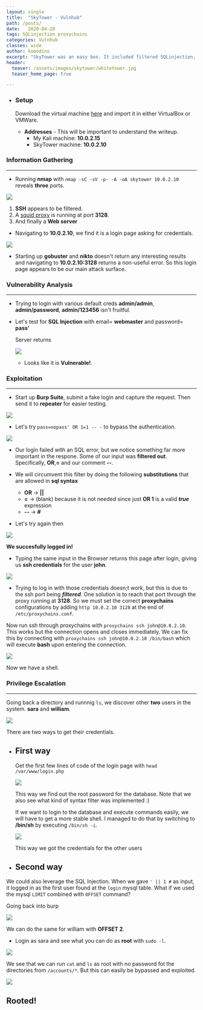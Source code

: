 ```yaml
---
layout: single
title:  "SkyTower - Vulnhub"
path: /posts/
date:   2020-04-20 
tags: SQLinjection proxychains 
categories: Vulnhub
classes: wide
author: komodino
excerpt: "SkyTower was an easy box. It included filtered SQLinjection, proxy pivoting and a simple priv esc."
header:
  teaser: /assets/images/skytower/whitetower.jpg
  teaser_home_page: true

---
```




* ### Setup

  Download the virtual machine <a href="https://www.vulnhub.com/entry/skytower-1,96/">here</a> and import it in either VirtualBox or VMWare.
  * **Addresses** - This will be important to understand the writeup.
    * My Kali machine: **10.0.2.15**
    * SkyTower machine: **10.0.2.10**
  

  
### Information Gathering
---

* Running **nmap** with `nmap -sC -sV -p- -A -oA skytower 10.0.2.10` reveals **three** ports.

![](/assets/images/skytower/1.png)

1. **SSH** appears to be filtered.
2. A <a href="https://en.wikipedia.org/wiki/Squid_(software)">squid proxy</a> is running at port **3128**.
3. And finally a **Web server** 

* Navigating to **10.0.2.10**, we find it is a login page asking for credentials.

![](/assets/images/skytower/2.png)


* Starting up **gobuster** and **nikto** doesn't return any interesting results and navigating to **10.0.2.10:3128** returns a non-useful error. So this login page appears to be our main attack surface.

### Vulnerability Analysis
---
* Trying to login with various default creds **admin/admin**, **admin/password**, **admin/123456** isn't fruitful.

* Let's test for **SQL Injection** with email= **webmaster** and password= **pass'**

  Server returns
  
  ![](/assets/images/skytower/3.png)

  
  * Looks like it is **Vulnerable!**.
  
### Exploitation
---

* Start up **Burp Suite**, submit a fake login and capture the request. Then send it to **repeater** for easier testing.

![](/assets/images/skytower/4.png)


* Let's try `pass=nopass' OR 1=1 -- -` to bypass the authentication.

![](/assets/images/skytower/5.png)


* Our login failed with an SQL error, but we notice something far more important in the respone. Some of our input was **filtered out**.
Specifically, **OR**,**=** and our comment **--**.

* We will circumvent this filter by doing the following **substitutions** that are allowed in **sql syntax**  
  * **OR**  &rarr; **||**
  * **=**   &rarr; (blank) because it is not needed since just **OR 1** is a valid **_true_** expression
  * **--**  &rarr; **#**
  
* Let's try again then

![](/assets/images/skytower/6.png)


**We succesfully logged in!**

* Typing the same input in the Browser returns this page after login, giving us **ssh credentials** for the user **john**.

![](/assets/images/skytower/7.png)

* Trying to log in with those credentials doesn;t work, but this is due to the ssh port being **_filtered_**.
One solution is to reach that port through the proxy running at **3128**. So we must set the correct **proxychains** configurations by adding `http 10.0.2.10 3128` at the end of `/etc/proxychains.conf`.

Now run ssh through proxychains with `proxychains ssh john@10.0.2.10`. This works but the connection opens and closes immediately. We can fix this by connecting with  `proxychains ssh john@10.0.2.10 /bin/bash` which will execute **bash** upon entering the connection.

![](/assets/images/skytower/8.png)


Now we have a shell.

### Privilege Escalation
---

Going back a directory and runnnig `ls`, we discover other **two** users in the system. **sara** and **william**.

![](/assets/images/skytower/9.png)

  
There are two ways to get their credentials.

* ## First way

  Get the first few lines of code of the login page with `head /var/www/login.php`
  
  ![](/assets/images/skytower/10.png)

  
  This way we find out the root password for the database. Note that we also see what kind of syntax filter was implemented :)
  
  If we want to login to the database and execute commands easily, we will have to get a more stable shell. I managed to do that by switching to **/bin/sh** by executing `/bin/sh -i`.
  
  ![](/assets/images/skytower/11.png)


  This way we got the credentials for the other users
  
 * ## Second way
  
  We could also leverage the SQL Injection.
  When we gave `' || 1 #` as input, it logged in as the first user found at the `login` mysql table.
  What if we used the mysql `LIMIT`  combined with `OFFSET` command?
  
  Going back into burp
  
  ![](/assets/images/skytower/12.png)
  
  We can do the same for william with **OFFSET 2**.
  
  * Login as sara and see what you can do as **root** with `sudo -l`.
  
  ![](/assets/images/skytower/13.png)
  
  We see that we can run `cat` and `ls` as root with no password fot the directories from `/accounts/*`. But this can easily be bypassed and exploited.
  
 ![](/assets/images/skytower/14.png)
 
 ## Rooted!
 
